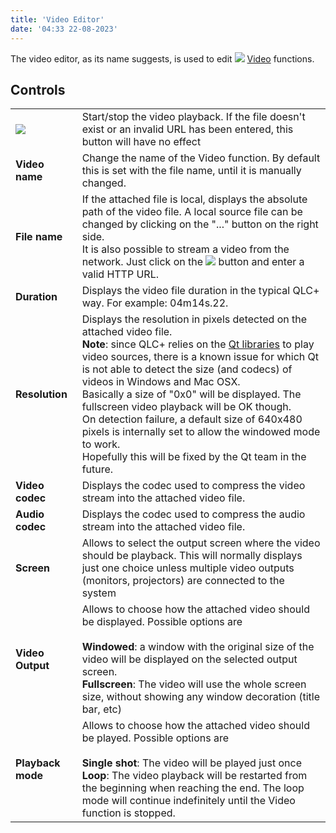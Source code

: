 ```yaml
---
title: 'Video Editor'
date: '04:33 22-08-2023'
---
```


The video editor, as its name suggests, is used to edit ![](/basics/video.png) [Video](/basics/glossary-and-concepts#video) functions.  

Controls
--------

|     |     |
| --- | --- |
| ![](/basics/player_play.png) | Start/stop the video playback. If the file doesn't exist or an invalid URL has been entered, this button will have no effect |
| **Video name** | Change the name of the Video function. By default this is set with the file name, until it is manually changed. |
| **File name** | If the attached file is local, displays the absolute path of the video file. A local source file can be changed by clicking on the "..." button on the right side.  <br>It is also possible to stream a video from the network. Just click on the ![](/basics/global.png) button and enter a valid HTTP URL. |
| **Duration** | Displays the video file duration in the typical QLC+ way. For example: 04m14s.22. |
| **Resolution** | Displays the resolution in pixels detected on the attached video file.  <br>**Note**: since QLC+ relies on the [Qt libraries](https://www.qt.io/) to play video sources, there is a known issue for which Qt is not able to detect the size (and codecs) of videos in Windows and Mac OSX.  <br>Basically a size of "0x0" will be displayed. The fullscreen video playback will be OK though.  <br>On detection failure, a default size of 640x480 pixels is internally set to allow the windowed mode to work.  <br>Hopefully this will be fixed by the Qt team in the future. |
| **Video codec** | Displays the codec used to compress the video stream into the attached video file. |
| **Audio codec** | Displays the codec used to compress the audio stream into the attached video file. |
| **Screen** | Allows to select the output screen where the video should be playback. This will normally displays just one choice unless multiple video outputs (monitors, projectors) are connected to the system |
| **Video Output** | Allows to choose how the attached video should be displayed. Possible options are<br><br>**Windowed**: a window with the original size of the video will be displayed on the selected output screen.<br>**Fullscreen**: The video will use the whole screen size, without showing any window decoration (title bar, etc) |
| **Playback mode** | Allows to choose how the attached video should be played. Possible options are<br><br>**Single shot**: The video will be played just once<br>**Loop**: The video playback will be restarted from the beginning when reaching the end. The loop mode will continue indefinitely until the Video function is stopped. |